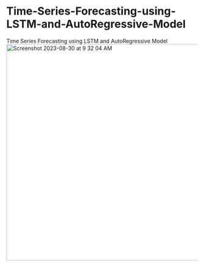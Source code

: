 # Time-Series-Forecasting-using-LSTM-and-AutoRegressive-Model
Time Series Forecasting using LSTM and AutoRegressive Model
<img width="569" alt="Screenshot 2023-08-30 at 9 32 04 AM" src="https://github.com/keshav-rathor/Time-Series-Forecasting-using-LSTM-and-AutoRegressive-Model/assets/41488865/135bd0a4-4812-4702-9a4f-90a3387a5f42">
